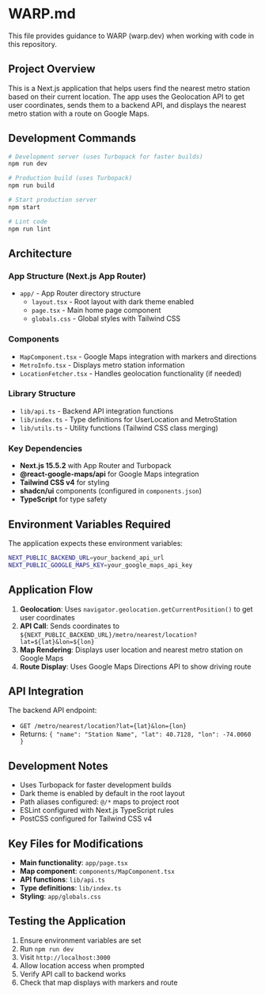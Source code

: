 # WARP.md

This file provides guidance to WARP (warp.dev) when working with code in this repository.

## Project Overview

This is a Next.js application that helps users find the nearest metro station based on their current location. The app uses the Geolocation API to get user coordinates, sends them to a backend API, and displays the nearest metro station with a route on Google Maps.

## Development Commands

```bash
# Development server (uses Turbopack for faster builds)
npm run dev

# Production build (uses Turbopack)
npm run build

# Start production server
npm start

# Lint code
npm run lint
```

## Architecture

### App Structure (Next.js App Router)
- `app/` - App Router directory structure
  - `layout.tsx` - Root layout with dark theme enabled
  - `page.tsx` - Main home page component
  - `globals.css` - Global styles with Tailwind CSS

### Components
- `MapComponent.tsx` - Google Maps integration with markers and directions
- `MetroInfo.tsx` - Displays metro station information
- `LocationFetcher.tsx` - Handles geolocation functionality (if needed)

### Library Structure
- `lib/api.ts` - Backend API integration functions
- `lib/index.ts` - Type definitions for UserLocation and MetroStation
- `lib/utils.ts` - Utility functions (Tailwind CSS class merging)

### Key Dependencies
- **Next.js 15.5.2** with App Router and Turbopack
- **@react-google-maps/api** for Google Maps integration
- **Tailwind CSS v4** for styling
- **shadcn/ui** components (configured in `components.json`)
- **TypeScript** for type safety

## Environment Variables Required

The application expects these environment variables:

```bash
NEXT_PUBLIC_BACKEND_URL=your_backend_api_url
NEXT_PUBLIC_GOOGLE_MAPS_KEY=your_google_maps_api_key
```

## Application Flow

1. **Geolocation**: Uses `navigator.geolocation.getCurrentPosition()` to get user coordinates
2. **API Call**: Sends coordinates to `${NEXT_PUBLIC_BACKEND_URL}/metro/nearest/location?lat=${lat}&lon=${lon}`
3. **Map Rendering**: Displays user location and nearest metro station on Google Maps
4. **Route Display**: Uses Google Maps Directions API to show driving route

## API Integration

The backend API endpoint:
- `GET /metro/nearest/location?lat={lat}&lon={lon}`
- Returns: `{ "name": "Station Name", "lat": 40.7128, "lon": -74.0060 }`

## Development Notes

- Uses Turbopack for faster development builds
- Dark theme is enabled by default in the root layout
- Path aliases configured: `@/*` maps to project root
- ESLint configured with Next.js TypeScript rules
- PostCSS configured for Tailwind CSS v4

## Key Files for Modifications

- **Main functionality**: `app/page.tsx`
- **Map component**: `components/MapComponent.tsx`
- **API functions**: `lib/api.ts`
- **Type definitions**: `lib/index.ts`
- **Styling**: `app/globals.css`

## Testing the Application

1. Ensure environment variables are set
2. Run `npm run dev`
3. Visit `http://localhost:3000`
4. Allow location access when prompted
5. Verify API call to backend works
6. Check that map displays with markers and route